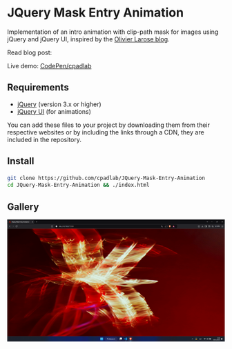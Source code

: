 # JQuery Mask Entry Animation
 
Implementation of an intro animation with clip-path mask for images using jQuery and jQuery UI, inspired by the [Olivier Larose blog](https://blog.olivierlarose.com/tutorials/mask-entry).

Read blog post: []()

Live demo: [CodePen/cpadlab](https://codepen.io/cpadlab/pen/oNKJwqN)

## Requirements

- [jQuery](https://jquery.com/) (version 3.x or higher)
- [jQuery UI](https://jqueryui.com/) (for animations)
  
You can add these files to your project by downloading them from their respective websites or by including the links through a CDN, they are included in the repository.

## Install

```bash
git clone https://github.com/cpadlab/JQuery-Mask-Entry-Animation
cd JQuery-Mask-Entry-Animation && ./index.html
```

## Gallery

![img](./include/screenshot.png)